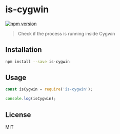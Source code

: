 # is-cygwin

[![npm version](https://img.shields.io/npm/v/is-cygwin.svg)](https://www.npmjs.com/package/is-cygwin)

> Check if the process is running inside Cygwin

## Installation

```sh
npm install --save is-cygwin
```

## Usage

```js
const isCygwin = require('is-cygwin');

console.log(isCygwin);
```

## License

MIT
